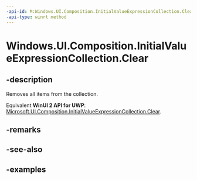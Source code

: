 ```yaml
---
-api-id: M:Windows.UI.Composition.InitialValueExpressionCollection.Clear
-api-type: winrt method
---
```


<!-- Method syntax.
public void InitialValueExpressionCollection.Clear()
-->

# Windows.UI.Composition.InitialValueExpressionCollection.Clear

## -description

Removes all items from the collection.

Equivalent **WinUI 2 API for UWP**: [Microsoft.UI.Composition.InitialValueExpressionCollection.Clear](/windows/winui/api/microsoft.ui.composition.initialvalueexpressioncollection.clear).

## -remarks

## -see-also

## -examples

